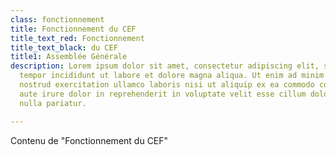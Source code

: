 ```yaml
---
class: fonctionnement
title: Fonctionnement du CEF
title_text_red: Fonctionnement
title_text_black: du CEF
title1: Assemblée Générale
description: Lorem ipsum dolor sit amet, consectetur adipiscing elit, sed do eiusmod
  tempor incididunt ut labore et dolore magna aliqua. Ut enim ad minim veniam, **quis**
  nostrud exercitation ullamco laboris nisi ut aliquip ex ea commodo consequat. **Duis**
  aute irure dolor in reprehenderit in voluptate velit esse cillum dolore eu fugiat
  nulla pariatur.

---
```

Contenu de "Fonctionnement du CEF"